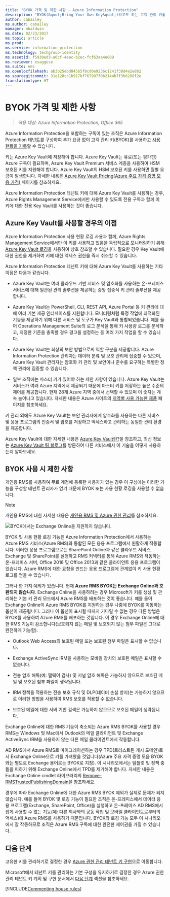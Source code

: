 ```yaml
---
title: "BYOK 가격 및 제한 사항 - Azure Information Protection"
description: "BYOK(&quot;Bring Your Own Key&quot;)라고도 하는 고객 관리 키를 Azure RMS에서 사용할 때의 제한 사항에 대해 알아봅니다."
author: cabailey
ms.author: cabailey
manager: mbaldwin
ms.date: 02/23/2017
ms.topic: article
ms.prod: 
ms.service: information-protection
ms.technology: techgroup-identity
ms.assetid: f5930ed3-a6cf-4eac-b2ec-fcf63aa4e809
ms.reviewer: esaggese
ms.suite: ems
ms.openlocfilehash: ab3b25ebd04565f8cd0e9236c1241f38d4a2e8b2
ms.sourcegitcommit: 31e128cc1b917bf767987f0b2144b7f3b6288f2e
translationtype: HT
---
```

# <a name="byok-pricing-and-restrictions"></a>BYOK 가격 및 제한 사항

>*적용 대상: Azure Information Protection, Office 365*


Azure Information Protection을 포함하는 구독이 있는 조직은 Azure Information Protection 테넌트를 구성하여 추가 요금 없이 고객 관리 키(BYOK)를 사용하고 [사용 현황을 기록](../deploy-use/log-analyze-usage.md)할 수 있습니다. 

키는 Azure Key Vault에 저장해야 합니다. Azure Key Vault는 유료(또는 평가판) Azure 구독이 필요하며, Azure Key Vault Premium 서비스 계층을 사용하여 HSM 보호된 키를 지원해야 합니다. Azure Key Vault의 HSM 보호된 키를 사용하면 월별 요금이 발생합니다. 자세한 내용은 [Azure Key Vault Pricing(Azure 주요 자격 증명 모음 가격)](https://azure.microsoft.com/en-us/pricing/details/key-vault/) 페이지를 참조하세요.

Azure Information Protection 테넌트 키에 대해 Azure Key Vault를 사용하는 경우, Azure Rights Management Service에서만 사용할 수 있도록 전용 구독과 함께 이 키에 대한 전용 Key Vault를 사용하는 것이 좋습니다. 

## <a name="benefits-of-using-azure-key-vault"></a>Azure Key Vault를 사용할 경우의 이점

Azure Information Protection 사용 현황 로깅 사용과 함께, Azure Rights Management Service에서만 이 키를 사용하고 있음을 독립적으로 모니터링하기 위해 [Azure Key Vault 로깅](https://azure.microsoft.com/documentation/articles/key-vault-logging/)을 사용하여 상호 참조할 수 있습니다. 필요한 경우 Key Vault에 대한 권한을 제거하여 키에 대한 액세스 권한을 즉시 취소할 수 있습니다.

Azure Information Protection 테넌트 키에 대해 Azure Key Vault를 사용하는 기타 이점은 다음과 같습니다.

- Azure Key Vault는 여러 클라우드 기반 서비스 및 암호화를 사용하는 온-프레미스 서비스에 대해 일관된 관리 솔루션을 제공하는 중앙 집중식 키 관리 솔루션을 제공합니다.

- Azure Key Vault는 PowerShell, CLI, REST API, Azure Portal 등 키 관리에 대해 여러 기본 제공 인터페이스를 지원합니다. 모니터링처럼 특정 작업에 최적화된 기능을 제공하기 위해 다른 서비스 및 도구가 Key Vault와 통합되었습니다. 예를 들어 Operations Management Suite의 로그 분석을 통해 키 사용량 로그를 분석하고, 지정한 기준을 충족할 경우 경고를 설정하는 등 여러 가지 작업을 할 수 있습니다.

- Azure Key Vault는 최상의 보안 방법으로써 역할 구분을 제공합니다. Azure Information Protection 관리자는 데이터 분류 및 보호 관리에 집중할 수 있으며, Azure Key Vault 관리자는 암호화 키 관리 및 보안이나 준수를 요구하는 특별한 정책 관리에 집중할 수 있습니다.

- 일부 조직에는 마스터 키가 있어야 하는 제한 사항이 있습니다. Azure Key Vault는 서비스가 여러 Azure 지역에서 제공되기 때문에 마스터 키를 저장하는 높은 수준의 제어를 제공합니다. 현재 28개 Azure 지역 중에서 선택할 수 있으며 이 숫자는 계속 늘어나고 있습니다. 자세한 내용은 Azure 사이트의 [지역별 사용 가능한 제품](https://azure.microsoft.com/regions/services/) 페이지를 참조하세요.

키 관리 외에도 Azure Key Vault는 보안 관리자에게 암호화를 사용하는 다른 서비스 및 응용 프로그램의 인증서 및 암호를 저장하고 액세스하고 관리하는 동일한 관리 환경을 제공합니다. 

Azure Key Vault에 대한 자세한 내용은 [Azure Key Vault란?](https://azure.microsoft.com/documentation/articles/key-vault-whatis/)을 참조하고, 최신 정보는 [Azure Key Vault 팀 블로그](https://blogs.technet.microsoft.com/kv/)를 방문하여 다른 서비스에서 이 기술을 어떻게 사용하는지 알아보세요.


## <a name="restrictions-when-using-byok"></a>BYOK 사용 시 제한 사항

개인용 RMS를 사용하여 무료 계정에 등록한 사용자가 있는 경우 이 구성에는 이러한 기능을 구성할 테넌트 관리자가 없기 때문에 BYOK 또는 사용 현황 로깅을 사용할 수 없습니다.


> [!NOTE]
> 개인용 RMS에 대한 자세한 내용은 [개인용 RMS 및 Azure 권한 관리](../understand-explore/rms-for-individuals.md)를 참조하세요.

![BYOK에서는 Exchange Online을 지원하지 않습니다.](../media/RMS_BYOK_noExchange.png)

BYOK 및 사용 현황 로깅 기능은 Azure Information Protection에서 사용하는 Azure RMS 서비스(Azure RMS)와 통합된 모든 응용 프로그램에서 원활하게 작동합니다. 이러한 응용 프로그램으로는 SharePoint Online과 같은 클라우드 서비스, Exchange 및 SharePoint를 실행하고 RMS 커넥터를 통해 Azure RMS와 작동하는 온-프레미스 서버, Office 2016 및 Office 2013과 같은 클라이언트 응용 프로그램이 있습니다. Azure RMS에 대한 요청을 만드는 응용 프로그램에 관계없이 키 사용 현황 로그를 얻을 수 있습니다.

그러나 한 가지 예외가 있습니다. 현재 **Azure RMS BYOK는 Exchange Online과 호환되지 않습니다**. Exchange Online을 사용하려는 경우 Microsoft가 키를 생성 및 관리하는 기본 키 관리 모드에서 Azure RMS를 배포하는 것이 좋습니다. 예를 들어 Exchange Online이 Azure RMS BYOK를 지원하는 경우 나중에 BYOK를 이동하는 옵션이 제공됩니다. 그러나 이 옵션이 표시될 때까지 기다릴 수 없는 경우 다른 방법은 BYOK를 사용하여 Azure RMS를 배포하는 것입니다. 이 경우 Exchange Online에 대한 RMS 기능이 감소합니다(보호되지 않는 메일 및 보호되지 않는 첨부 파일은 그대로 완전하게 기능함).

-   Outlook Web Access의 보호된 메일 또는 보호된 첨부 파일은 표시할 수 없습니다.

-   Exchange ActiveSync IRM을 사용하는 모바일 장치의 보호된 메일은 표시할 수 없습니다.

-   전송 암호 해독(예: 맬웨어 검사) 및 저널 암호 해독은 가능하지 않으므로 보호된 메일 및 보호된 첨부 파일이 생략됩니다.

-   IRM 정책을 적용하는 전송 보호 규칙 및 DLP(데이터 손실 방지)는 가능하지 않으므로 이러한 방법을 사용하여 RMS 보호를 적용할 수 없습니다.

-   보호된 메일에 대한 서버 기반 검색은 가능하지 않으므로 보호된 메일이 생략됩니다.

Exchange Online에 대한 RMS 기능이 축소되는 Azure RMS BYOK를 사용할 경우 RMS는 Windows 및 Mac에서 Outlook의 메일 클라이언트 및 Exchange ActiveSync IRM을 사용하지 않는 다른 메일 클라이언트에서 작동합니다.

AD RMS에서 Azure RMS로 마이그레이션하는 경우 TPD(트러스트된 게시 도메인)로서 Exchange Online으로 키를 가져왔을 것입니다(Azure 주요 자격 증명 모음 BYOK와는 별도로 Exchange 용어로는 BYOK로 지칭). 이 시나리오에서는 템플릿 및 정책 충돌을 피하기 위해 Exchange Online에서 TPD를 제거해야 합니다. 자세한 내용은 Exchange Online cmdlet 라이브러리의 [Remove-RMSTrustedPublishingDomain](https://technet.microsoft.com/library/jj200720%28v=exchg.150%29.aspx)을 참조하세요.

경우에 따라 Exchange Online에 대한 Azure RMS BYOK 예외가 실제로 문제가 되지 않습니다. 예를 들어 BYOK 및 로깅 기능이 필요한 조직은 온-프레미스에서 데이터 응용 프로그램(Exchange, SharePoint, Office)을 실행하고 온-프레미스 AD RMS에서 쉽게 사용할 수 없는 기능(예: 다른 회사와의 공동 작업 및 모바일 클라이언트로부터의 액세스)에 Azure RMS를 사용하기 때문입니다. BYOK와 로깅 기능 모두 이 시나리오에서 잘 작동하므로 조직은 Azure RMS 구독에 대한 완전한 제어권을 가질 수 있습니다.

## <a name="next-steps"></a>다음 단계

고유한 키를 관리하기로 결정한 경우 [Azure 권한 관리 테넌트 키 구현](plan-implement-tenant-key.md#implementing-your-azure-information-protection-tenant-key)으로 이동합니다.

Microsoft에서 테넌트 키를 관리하는 기본 구성을 유지하기로 결정한 경우 Azure 권한 관리 테넌트 키 계획 및 구현 문서에서 [다음 단계](plan-implement-tenant-key.md#next-steps) 섹션을 참조하세요.

[!INCLUDE[Commenting house rules](../includes/houserules.md)]
